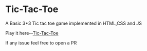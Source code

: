 # Tic-Tac-Toe
A Basic 3*3 Tic tac toe game implemented in HTML,CSS and JS

Play it here--[Tic-Tac-Toe](https://anuragnatoo.github.io/Tic-Tac-Toe/)

If any issue feel free to open a PR
